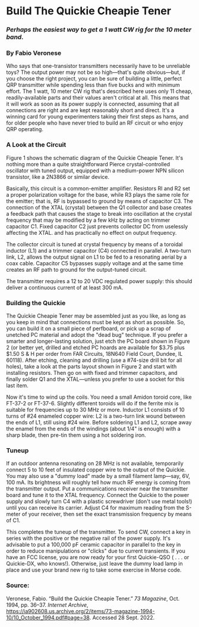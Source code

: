 # Build The Quickie Cheapie Tener
### *Perhaps the easiest way to get a 1 watt CW rig for the 10 meter band.*

### By Fabio Veronese

Who says that one-transistor transmitters necessarily have to be unreliable toys? The output power may not be so high—that's quite obvious—but, if you choose the right project, you can be sure of building a little, perfect QRP transmitter while spending less than five bucks and with minimum effort. 
The 1 watt, 10 meter CW rig that's described here uses only 11 cheap, readily-available parts and their values aren't critical at all. This means that it will work as soon as its power supply is connected, assuming that all connections are right and are kept reasonably short and direct. 
It's a winning card for young experimenters taking their first steps as hams, and for older people who have never tried to build an RF circuit or who enjoy QRP operating. 

### A Look at the Circuit
Figure 1 shows the schematic diagram of the Quickie Cheapie Tener. It's nothing more than a quite straightforward Pierce crystal-controlled oscillator with tuned output, equipped with a medium-power NPN silicon transistor, like a 2N3866 or similar device. 

Basically, this circuit is a common-emitter amplifier. Resistors RI and R2 set a proper polarization voltage for the base, while R3 plays the same role for the emitter; that is, RF is bypassed to ground by means of capacitor C3. The connection of the XTAL (crystal) between the Q1 collector and base creates a feedback path that causes the stage to break into oscillation at the crystal frequency that may be modified by a few kHz by acting on trimmer capacitor C1. Fixed capacitor C2 just prevents collector DC from uselessly affecting the XTAL. and has practically no effect on output frequency. 

The collector circuit is tuned at crystal frequency by means of a toroidal inductor (L1) and a trimmer capacitor (C4) connected in parallel. A two-turn link, L2, allows the output signal on L1 to be fed to a resonating aerial by a coax cable. Capacitor C5 bypasses supply voltage and at the same time creates an RF path to ground for the output-tuned circuit. 

The transmitter requires a 12 to 20 VDC regulated power supply: this should deliver a continuous current of at least 300 mA. 

### Building the Quickie
The Quickie Cheapie Tener may be assembled just as you like, as long as you keep in mind that connections must be kept as short as possible. So, you can build it on a small piece of perfboard, or pick up a scrap of unetched PC material and adopt the "dead bug" technique. If you prefer a smarter and longer-lasting solution, just etch the PC board shown in Figure 2 (or better yet, drilled and etched PC hoards are available for $3.75 plus $1.50 S & H per order from FAR Circuits, 18N640 Field Court, Dundee, IL 60118). After etching, cleaning and drilling (use a #74-size drill bit for all holes), take a look at the parts layout shown in Figure 2 and start with installing resistors. Then go on with fixed and trimmer capacitors, and finally solder Q1 and the XTAL—unless you prefer to use a socket for this last item. 

Now it's time to wind up the coils. You need a small Amidon toroid core, like FT-37-2 or FT-37-6. Slightly different toroids will do if the ferrite mix is suitable for frequencies up to 30 MHz or more. Inductor L1 consists of 10 turns of #24 enameled copper wire: L2 is a two-turn link wound between the ends of L1, still using #24 wire. Before soldering L1 and L2, scrape away the enamel from the ends of the windings (about 1/4" is enough) with a sharp blade, then pre-tin them using a hot soldering iron. 

### Tuneup
If an outdoor antenna resonating on 28 MHz is not available, temporarily connect 5 to 10 feet of insulated copper wire to the output of the Quickie. You may also use a "dummy load" made by a small filament lamp—say, 6V, 100 mA. Its brightness will roughly tell how much RF energy is coming from the transmitter output. Put a communications receiver near the transmitter board and tune it to the XTAL frequency. Connect the Quickie to the power supply and slowly turn C4 with a plastic screwdriver (don't use metal tools!) until you can receive its carrier. Adjust C4 for maximum reading from the S-meter of your receiver, then set the exact transmission frequency by means of C1. 

This completes the tuneup of the transmitter. To send CW, connect a key in series with the positive or the negative rail of the power supply. It's advisable to put a 100,000 pF ceramic capacitor in parallel to the key in order to reduce manipulations or "clicks" due to current transients. If you have an FCC license, you are now ready for your first Quickie-QSO ( . . . or Quickie-DX, who knows!). Otherwise, just leave the dummy load lamp in place and use your brand new rig to take some exercise in Morse code. 

### Source: 
Veronese, Fabio. “Build the Quickie Cheapie Tener.” *73 Magazine*, Oct. 1994, pp. 36–37. 
*Internet Archive*, https://ia902608.us.archive.org/2/items/73-magazine-1994-10/10_October_1994.pdf#page=38. 
Accessed 28 Sept. 2022.
